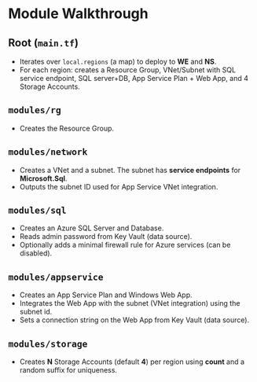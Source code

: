 # Module Walkthrough

## Root (`main.tf`)
- Iterates over `local.regions` (a map) to deploy to **WE** and **NS**.
- For each region: creates a Resource Group, VNet/Subnet with SQL service endpoint, SQL server+DB, App Service Plan + Web App, and 4 Storage Accounts.

## `modules/rg`
- Creates the Resource Group.

## `modules/network`
- Creates a VNet and a subnet. The subnet has **service endpoints** for **Microsoft.Sql**.
- Outputs the subnet ID used for App Service VNet integration.

## `modules/sql`
- Creates an Azure SQL Server and Database.
- Reads admin password from Key Vault (data source).
- Optionally adds a minimal firewall rule for Azure services (can be disabled).

## `modules/appservice`
- Creates an App Service Plan and Windows Web App.
- Integrates the Web App with the subnet (VNet integration) using the subnet id.
- Sets a connection string on the Web App from Key Vault (data source).

## `modules/storage`
- Creates **N** Storage Accounts (default **4**) per region using **count** and a random suffix for uniqueness.

